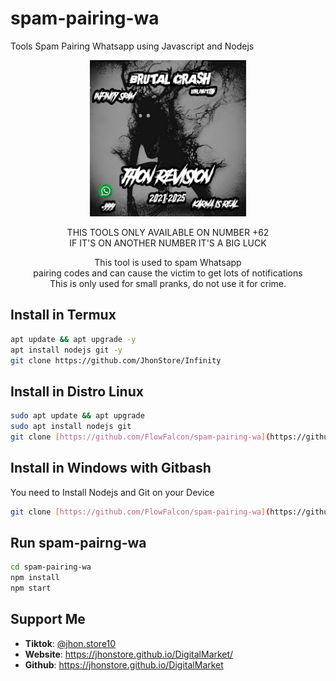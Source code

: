 # spam-pairing-wa
Tools Spam Pairing Whatsapp using Javascript and Nodejs
<div align="center">
  <p>
    <img src="1.jpg" width="250">
  </p>
  <p> THIS TOOLS ONLY AVAILABLE ON NUMBER +62<br>
  IF IT'S ON ANOTHER NUMBER IT'S A BIG LUCK</p>
  <p>This tool is used to spam Whatsapp<br>
    pairing codes and can cause the victim to get lots of notifications<br>
    This is only used for small pranks, do not use it for crime.  </p>
</div>

## Install in Termux
```bash
apt update && apt upgrade -y
apt install nodejs git -y
git clone https://github.com/JhonStore/Infinity
```

## Install in Distro Linux
```bash
sudo apt update && apt upgrade
sudo apt install nodejs git
git clone [https://github.com/FlowFalcon/spam-pairing-wa](https://github.com/JhonStore/Infinity)
```

## Install in Windows with Gitbash
You need to Install Nodejs and Git on your Device
```bash
git clone [https://github.com/FlowFalcon/spam-pairing-wa](https://github.com/JhonStore/Infinity)
```

## Run spam-pairng-wa
```bash
cd spam-pairing-wa
npm install
npm start
```

## Support Me
<ul>
  <li><strong>Tiktok</strong>: <a href="https://www.tiktok.com/@jhon.store10">@jhon.store10</a></li>
  <li><strong>Website</strong>: <a href="https://jhonstore.github.io/DigitalMarket/">https://jhonstore.github.io/DigitalMarket/</a></li>
  <li><strong>Github</strong>: <a href="https://jhonstore.github.io/DigitalMarket">https://jhonstore.github.io/DigitalMarket</a></li>
</ul>
